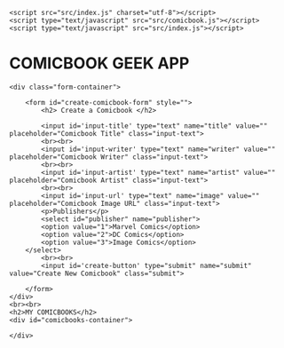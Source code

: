 <!DOCTYPE html>
<html lang="en">

<head>
    <meta charset="UTF-8" />
    <meta name="viewport" content="width=device-width, initial-scale=1.0" />
    <title>Comicbook Geek App</title>
    <!-- JS Connection Tags -->

    <script src="src/index.js" charset="utf-8"></script>
    <script type="text/javascript" src="src/comicbook.js"></script>
    <script type="text/javascript" src="src/index.js"></script>

</head>

<body>
    <h1>COMICBOOK GEEK APP</h1>

    <div class="form-container">

        <form id="create-comicbook-form" style="">
            <h2> Create a Comicbook </h2>

            <input id='input-title' type="text" name="title" value="" placeholder="Comicbook Title" class="input-text">
            <br><br>
            <input id='input-writer' type="text" name="writer" value="" placeholder="Comicbook Writer" class="input-text">
            <br><br>
            <input id='input-artist' type="text" name="artist" value="" placeholder="Comicbook Artist" class="input-text">
            <br><br>
            <input id='input-url' type="text" name="image" value="" placeholder="Comicbook Image URL" class="input-text">
            <p>Publishers</p>
            <select id="publisher" name="publisher">
            <option value="1">Marvel Comics</option>
            <option value="2">DC Comics</option>
            <option value="3">Image Comics</option>
        </select>
            <br><br>
            <input id='create-button' type="submit" name="submit" value="Create New Comicbook" class="submit">

        </form>
    </div>
    <br><br>
    <h2>MY COMICBOOKS</h2>
    <div id="comicbooks-container">

    </div>

</body>

</html>